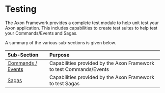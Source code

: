 # Testing

The Axon Framework provides a complete test module to help unit test your Axon application. This includes capabilities to create test suites to help test your Commands/Events and Sagas.

A summary of the various sub-sections is given below.

| Sub-Section | Purpose |
| :--- | :--- |
| [Commands / Events](testing.md) | Capabilities provided by the Axon Framework to test Commands/Events |
| [Sagas](testing-1.md) | Capabilities provided by the Axon Framework to test Sagas |

